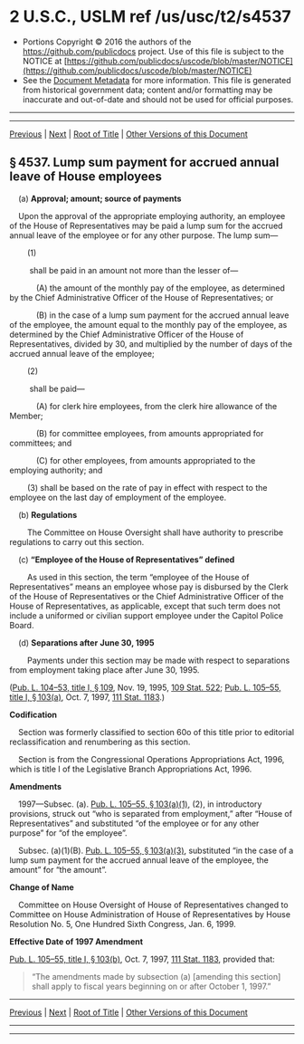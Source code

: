 ---
---

# 2 U.S.C., USLM ref /us/usc/t2/s4537

* Portions Copyright © 2016 the authors of the https://github.com/publicdocs project.
  Use of this file is subject to the NOTICE at [https://github.com/publicdocs/uscode/blob/master/NOTICE](https://github.com/publicdocs/uscode/blob/master/NOTICE)
* See the [Document Metadata](././../../../../../..//README.md) for more information.
  This file is generated from historical government data; content and/or formatting may be inaccurate and out-of-date and should not be used for official purposes.

----------
----------

[Previous](./../../../../../..//us/usc/t2/ch45/schII/ptA/m__us_usc_t2_s4536.md) | [Next](./../../../../../..//us/usc/t2/ch45/schII/ptA/m__us_usc_t2_s4538.md) | [Root of Title](./../../../../../../) | [Other Versions of this Document](https://publicdocs.github.io/go/links?ns=uslm&ref=%2Fus%2Fusc%2Ft2%2Fs4537)

## § 4537. Lump sum payment for accrued annual leave of House employees

    (a) __Approval; amount; source of payments__ 

    Upon the approval of the appropriate employing authority, an employee of the House of Representatives may be paid a lump sum for the accrued annual leave of the employee or for any other purpose. The lump sum—

        (1)

         shall be paid in an amount not more than the lesser of—

            (A) the amount of the monthly pay of the employee, as determined by the Chief Administrative Officer of the House of Representatives; or

            (B) in the case of a lump sum payment for the accrued annual leave of the employee, the amount equal to the monthly pay of the employee, as determined by the Chief Administrative Officer of the House of Representatives, divided by 30, and multiplied by the number of days of the accrued annual leave of the employee;

        (2)

         shall be paid—

            (A) for clerk hire employees, from the clerk hire allowance of the Member;

            (B) for committee employees, from amounts appropriated for committees; and

            (C) for other employees, from amounts appropriated to the employing authority; and

        (3) shall be based on the rate of pay in effect with respect to the employee on the last day of employment of the employee.

    (b) __Regulations__ 

        The Committee on House Oversight shall have authority to prescribe regulations to carry out this section.

    (c) __“Employee of the House of Representatives” defined__ 

        As used in this section, the term “employee of the House of Representatives” means an employee whose pay is disbursed by the Clerk of the House of Representatives or the Chief Administrative Officer of the House of Representatives, as applicable, except that such term does not include a uniformed or civilian support employee under the Capitol Police Board.

    (d) __Separations after__  __June 30, 1995__ 

        Payments under this section may be made with respect to separations from employment taking place after June 30, 1995.

([Pub. L. 104–53, title I, § 109][/us/pl/104/53/s109], Nov. 19, 1995, [109 Stat. 522][/us/stat/109/522]; [Pub. L. 105–55, title I, § 103(a)][/us/pl/105/55/s103/a], Oct. 7, 1997, [111 Stat. 1183][/us/stat/111/1183].)

 __Codification__ 

    Section was formerly classified to section 60o of this title prior to editorial reclassification and renumbering as this section.

    Section is from the Congressional Operations Appropriations Act, 1996, which is title I of the Legislative Branch Appropriations Act, 1996.

 __Amendments__ 

    1997—Subsec. (a). [Pub. L. 105–55, § 103(a)(1)][/us/pl/105/55/s103/a/1], (2), in introductory provisions, struck out “who is separated from employment,” after “House of Representatives” and substituted “of the employee or for any other purpose” for “of the employee”.

    Subsec. (a)(1)(B). [Pub. L. 105–55, § 103(a)(3)][/us/pl/105/55/s103/a/3], substituted “in the case of a lump sum payment for the accrued annual leave of the employee, the amount” for “the amount”.

 __Change of Name__ 

    Committee on House Oversight of House of Representatives changed to Committee on House Administration of House of Representatives by House Resolution No. 5, One Hundred Sixth Congress, Jan. 6, 1999.

 __Effective Date of 1997 Amendment__ 

[Pub. L. 105–55, title I, § 103(b)][/us/pl/105/55/s103/b], Oct. 7, 1997, [111 Stat. 1183][/us/stat/111/1183], provided that: 

> “The amendments made by subsection (a) \[amending this section\] shall apply to fiscal years beginning on or after October 1, 1997.”

----------

[Previous](./../../../../../..//us/usc/t2/ch45/schII/ptA/m__us_usc_t2_s4536.md) | [Next](./../../../../../..//us/usc/t2/ch45/schII/ptA/m__us_usc_t2_s4538.md) | [Root of Title](./../../../../../../) | [Other Versions of this Document](https://publicdocs.github.io/go/links?ns=uslm&ref=%2Fus%2Fusc%2Ft2%2Fs4537)

----------
----------

[/us/pl/104/53/s109]: https://publicdocs.github.io/go/links?ns=uslm&ref=%2Fus%2Fpl%2F104%2F53%2Fs109
[/us/stat/109/522]: https://publicdocs.github.io/go/links?ns=uslm&ref=%2Fus%2Fstat%2F109%2F522
[/us/pl/105/55/s103/a]: https://publicdocs.github.io/go/links?ns=uslm&ref=%2Fus%2Fpl%2F105%2F55%2Fs103%2Fa
[/us/stat/111/1183]: https://publicdocs.github.io/go/links?ns=uslm&ref=%2Fus%2Fstat%2F111%2F1183
[/us/pl/105/55/s103/a/1]: https://publicdocs.github.io/go/links?ns=uslm&ref=%2Fus%2Fpl%2F105%2F55%2Fs103%2Fa%2F1
[/us/pl/105/55/s103/a/3]: https://publicdocs.github.io/go/links?ns=uslm&ref=%2Fus%2Fpl%2F105%2F55%2Fs103%2Fa%2F3
[/us/pl/105/55/s103/b]: https://publicdocs.github.io/go/links?ns=uslm&ref=%2Fus%2Fpl%2F105%2F55%2Fs103%2Fb
[/us/stat/111/1183]: https://publicdocs.github.io/go/links?ns=uslm&ref=%2Fus%2Fstat%2F111%2F1183


